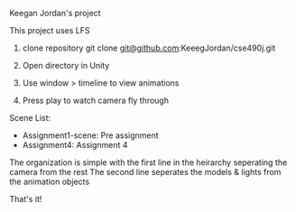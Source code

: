 Keegan Jordan's project

This project uses LFS

1. clone repository
	git clone git@github.com:KeeegJordan/cse490j.git

2. Open directory in Unity

3. Use window > timeline to view animations

4. Press play to watch camera fly through

Scene List:
* Assignment1-scene: Pre assignment 
* Assignment4: Assignment 4


The organization is simple with the first line in the heirarchy seperating the camera from the rest
The second line seperates the models & lights from the animation objects

That's it!

